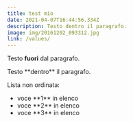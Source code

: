 ```yaml
---
title: test mio
date: 2021-04-07T16:44:56.334Z
description: Testo dentro il paragrafo.
image: img/20161202_093312.jpg
link: /values/
---
```

Testo **fuori** dal paragrafo.

<p>Testo **dentro** il paragrafo.</p>

Lista non ordinata:

<ul>
<li>voce **1** in elenco</li>
<li>voce **2** in elenco</li>
<li>voce **3** in elenco</li>
</ul>